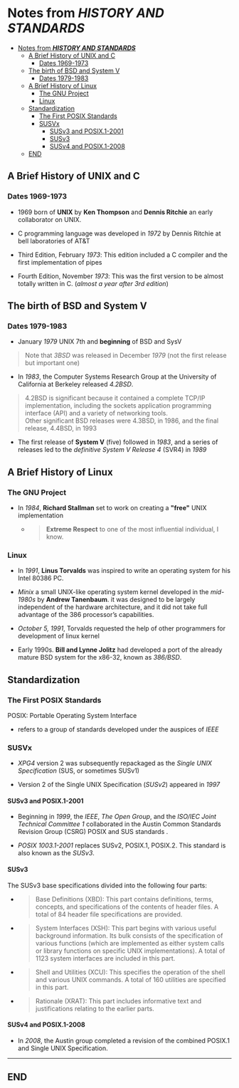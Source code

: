 # Notes from ***HISTORY AND STANDARDS***

- [Notes from ***HISTORY AND STANDARDS***](#notes-from-history-and-standards)
  - [A Brief History of UNIX and C](#a-brief-history-of-unix-and-c)
    - [Dates 1969-1973](#dates-1969-1973)
  - [The birth of BSD and System V](#the-birth-of-bsd-and-system-v)
    - [Dates 1979-1983](#dates-1979-1983)
  - [A Brief History of Linux](#a-brief-history-of-linux)
    - [The GNU Project](#the-gnu-project)
    - [Linux](#linux)
  - [Standardization](#standardization)
    - [The First POSIX Standards](#the-first-posix-standards)
    - [SUSVx](#susvx)
      - [SUSv3 and POSIX.1-2001](#susv3-and-posix1-2001)
      - [SUSv3](#susv3)
      - [SUSv4 and POSIX.1-2008](#susv4-and-posix1-2008)
  - [END](#end)

## A Brief History of UNIX and C

### Dates 1969-1973

- 1969 born of **UNIX** by **Ken Thompson** and **Dennis Ritchie** an early collaborator on UNIX.

- C programming language was developed in *1972* by Dennis Ritchie at bell laboratories of AT&T

- Third Edition, February *1973*: This edition included a C compiler and the first implementation of pipes

- Fourth Edition, November *1973*: This was the first version to be almost totally written in C. (*almost a year after 3rd edition*)

## The birth of BSD and System V

### Dates 1979-1983

- January *1979* UNIX 7th and **beginning** of BSD and SysV

> Note that *3BSD* was released in December *1979* (not the first release but important one)

- In *1983*, the Computer Systems Research Group at the University of California at Berkeley released *4.2BSD*.

> 4.2BSD is significant because it contained a complete TCP/IP implementation, including the sockets application programming interface (API) and a variety of networking tools.  
> Other significant BSD releases were 4.3BSD, in 1986, and the final release, 4.4BSD, in 1993

- The first release of **System V** (five) followed in *1983*, and a series of releases led to the *definitive System V Release 4* (SVR4) in *1989*

## A Brief History of Linux

### The GNU Project

- In *1984*, **Richard Stallman** set to work on creating a **"free"** UNIX implementation

  - > **Extreme Respect** to one of the most influential individual, I know.

### Linux

- In *1991*, **Linus Torvalds** was inspired to write an operating system for his Intel 80386 PC.

- *Minix* a small UNIX-like operating system kernel developed in the *mid-1980s* by **Andrew Tanenbaum**. it was designed to be largely independent of the hardware architecture, and it did not take full advantage of the 386 processor’s capabilities.

- *October 5, 1991*, Torvalds requested the help of other programmers for development of linux kernel

- Early 1990s. **Bill and Lynne Jolitz** had developed a port of the already mature BSD system for the x86-32, known as *386/BSD*.

## Standardization

### The First POSIX Standards

POSIX: Portable Operating System Interface

- refers to a group of standards developed under the auspices of *IEEE*

### SUSVx

- *XPG4* version 2 was subsequently repackaged as the *Single UNIX Specification* (SUS, or sometimes SUSv1)

- Version 2 of the Single UNIX Specification (*SUSv2*) appeared in *1997*

#### SUSv3 and POSIX.1-2001

- Beginning in *1999*, the *IEEE*, *The Open Group*, and the *ISO/IEC Joint Technical Committee 1* collaborated in the Austin Common Standards Revision Group (CSRG) POSIX and SUS standards .

- *POSIX 1003.1-2001* replaces SUSv2, POSIX.1, POSIX.2. This standard is also known as the *SUSv3*.

#### SUSv3

The SUSv3 base specifications divided into the following four parts:

- > Base Definitions (XBD): This part contains definitions, terms, concepts, and specifications of the contents of header files. A total of 84 header file specifications are provided.

- > System Interfaces (XSH): This part begins with various useful background information. Its bulk consists of the specification of various functions (which are implemented as either system calls or library functions on specific UNIX implementations). A total of 1123 system interfaces are included in this part.

- > Shell and Utilities (XCU): This specifies the operation of the shell and various UNIX commands. A total of 160 utilities are specified in this part.

- > Rationale (XRAT): This part includes informative text and justifications relating to the earlier parts.

#### SUSv4 and POSIX.1-2008

- In *2008*, the Austin group completed a revision of the combined POSIX.1 and Single UNIX Specification.

---

## END
